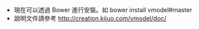 - 現在可以透過 Bower 進行安裝。如 bower install vmodel#master 
- 說明文件請參考 <a href="http://creation.kiiuo.com/vmodel/doc/">http://creation.kiiuo.com/vmodel/doc/</a>